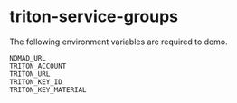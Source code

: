 # triton-service-groups

The following environment variables are required to demo.

```
NOMAD_URL
TRITON_ACCOUNT
TRITON_URL
TRITON_KEY_ID
TRITON_KEY_MATERIAL
```
